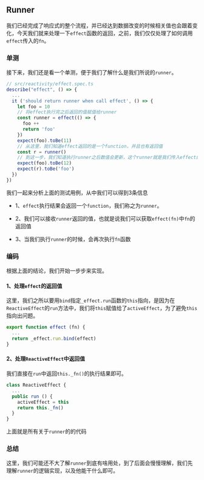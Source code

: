 ## Runner

我们已经完成了响应式的整个流程，并已经达到数据改变的时候相关值也会跟着变化，今天我们就来处理一下`effect`函数的返回，之前，我们仅仅处理了如何调用`effect`传入的`fn`。

### 单测

接下来，我们还是看一个单测，便于我们了解什么是我们所说的`runner`。

``` javascript
// src/reactivity/effect.spec.ts
describe("effect", () => {
  ...
  it ('should return runner when call effect', () => {
    let foo = 10
    // 将effect执行完之后返回的值赋值给runner
    const runner = effect(() => {
      foo ++
      return 'foo'
    })
    expect(foo).toBe(11)
    // 从这里，我们知道effect返回的是一个function，并且也有返回值
    const r = runner()
    // 到这一步，我们知道执行runner之后数值会更新，这个runner就是我们传入effect的fn
    expect(foo).toBe(12)
    expect(r).toBe('foo')
  })
})
```

我们一起来分析上面的测试用例，从中我们可以得到3条信息

- 1、`effect`执行结果会返回一个`function`，我们称之为`runner`。

- 2、我们可以接收`runner`返回的值，也就是说我们可以获取`effect(fn)`中`fn`的返回值

- 3、当我们执行`runner`的时候，会再次执行`fn`函数
  
### 编码

根据上面的结论，我们开始一步步来实现。

#### 1、处理`effect`的返回值

这里，我们之所以要用`bind`指定`_effect.run`函数的`this`指向，是因为在`ReactiveEffect`的`run`方法中，我们将`this`赋值给了`activeEffect`，为了避免`this`指向出问题。

``` javascript
export function effect (fn) {
  ...
  return _effect.run.bind(effect)
}
```

#### 2、处理`ReactiveEffect`中返回值

我们直接在`run`中返回`this._fn()`的执行结果即可。

``` javascript
class ReactiveEffect {
  ...
  public run () {
    activeEffect = this
    return this._fn()
  }
}
```

上面就是所有关于`runner`的的代码

### 总结

这里，我们可能还不大了解`runner`到底有啥用处，到了后面会慢慢理解，我们先理解`runner`的逻辑实现，以及他能干什么即可。